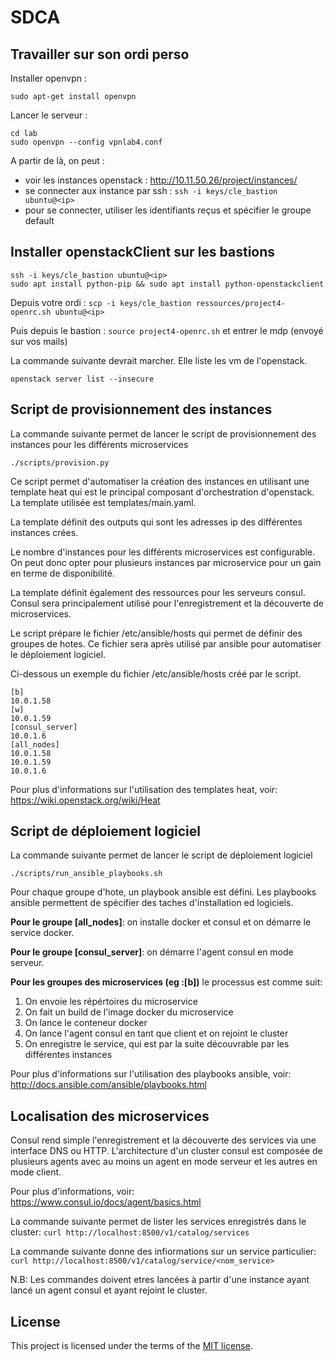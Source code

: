 # SDCA

## Travailler sur son ordi perso

Installer openvpn :
```
sudo apt-get install openvpn
```

Lancer le serveur :
```
cd lab
sudo openvpn --config vpnlab4.conf
```

A partir de là, on peut :
* voir les instances openstack : http://10.11.50.26/project/instances/
* se connecter aux instance par ssh : `ssh -i keys/cle_bastion ubuntu@<ip>`
* pour se connecter, utiliser les identifiants reçus et spécifier le groupe default

## Installer openstackClient sur les bastions

```
ssh -i keys/cle_bastion ubuntu@<ip>
sudo apt install python-pip && sudo apt install python-openstackclient
```

Depuis votre ordi : `scp -i keys/cle_bastion ressources/project4-openrc.sh ubuntu@<ip>`

Puis depuis le bastion : `source project4-openrc.sh` et entrer le mdp (envoyé sur vos mails)

La commande suivante devrait marcher. Elle liste les vm de l'openstack.
```
openstack server list --insecure
```

## Script de provisionnement des instances

La commande suivante permet de lancer le script de provisionnement des instances pour les différents microservices
```
./scripts/provision.py
```

Ce script permet d'automatiser la création des instances en utilisant une template heat qui est le principal composant d'orchestration d'openstack.
La template utilisée est templates/main.yaml.

La template définit des outputs qui sont les adresses ip des différentes instances crées.

Le nombre d'instances pour les différents microservices est configurable. On peut donc opter pour plusieurs instances par microservice pour un gain en terme de disponibilité.

La template définit également des ressources pour les serveurs consul. Consul sera principalement utilisé pour l'enregistrement et la découverte de microservices.

Le script prépare le fichier /etc/ansible/hosts qui permet de définir des groupes de hotes. Ce fichier sera après utilisé par ansible pour automatiser le déploiement logiciel.

Ci-dessous un exemple du fichier /etc/ansible/hosts créé par le script.

```
[b]
10.0.1.58
[w]
10.0.1.59
[consul_server]
10.0.1.6
[all_nodes]
10.0.1.58
10.0.1.59
10.0.1.6
```

Pour plus d'informations sur l'utilisation des templates heat, voir: https://wiki.openstack.org/wiki/Heat


## Script de déploiement logiciel
La commande suivante permet de lancer le script de déploiement logiciel
```
./scripts/run_ansible_playbooks.sh
```

Pour chaque groupe d'hote, un playbook ansible est défini. Les playbooks ansible permettent de spécifier des taches d'installation ed logiciels.

**Pour le groupe [all_nodes]**: on installe docker et consul et on démarre le service docker.

**Pour le groupe [consul_server]**: on démarre l'agent consul en mode serveur.

**Pour les groupes des microservices (eg :[b])** le processus est comme suit:

 1. On envoie les répértoires du microservice
 2. On fait un build de l'image docker du microservice
 3. On lance le conteneur docker
 4. On lance l'agent consul en tant que client et on rejoint le cluster
 5. On enregistre le service, qui est par la suite découvrable par les différentes instances

Pour plus d'informations sur l'utilisation des playbooks ansible, voir: http://docs.ansible.com/ansible/playbooks.html
## Localisation des microservices

Consul rend simple l'enregistrement et la découverte des services via une interface DNS ou HTTP.
L'architecture d'un cluster consul est composée de plusieurs agents avec au moins un agent en mode serveur et les autres en mode client.

Pour plus d'informations, voir: https://www.consul.io/docs/agent/basics.html

La commande suivante permet de lister les services enregistrés dans le cluster:
`curl http://localhost:8500/v1/catalog/services`

La commande suivante donne des infiormations sur un service particulier:
`curl http://localhost:8500/v1/catalog/service/<nom_service>`

N.B: Les commandes doivent etres lancées à partir d'une instance ayant lancé un agent consul et ayant rejoint le cluster.

## License

This project is licensed under the terms of the
[MIT license](http://opensource.org/licenses/MIT).
